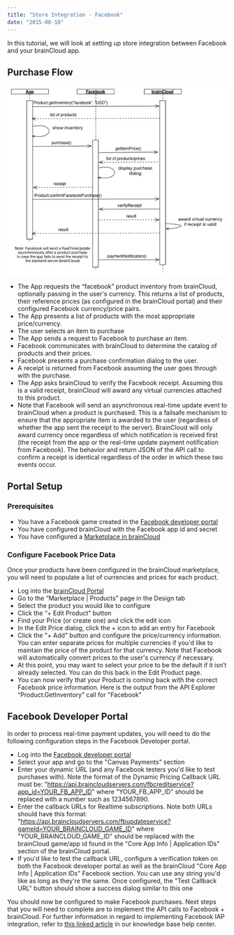 ```yaml
---
title: "Store Integration - Facebook"
date: "2015-08-18"
---
```


In this tutorial, we will look at setting up store integration between Facebook and your brainCloud app.

## Purchase Flow

[![Facebook Purchase Sequence Diagram](images/Facebook-Purchase-Sequence-Diagram.jpg)](images/Facebook-Purchase-Sequence-Diagram.jpg)

-   The App requests the “facebook” product inventory from brainCloud, optionally passing in the user's currency. This returns a list of products, their reference prices (as configured in the brainCloud portal) and their configured Facebook currency/price pairs.
-   The App presents a list of products with the most appropriate price/currency.
-   The user selects an item to purchase
-   The App sends a request to Facebook to purchase an item.
-   Facebook communicates with brainCloud to determine the catalog of products and their prices.
-   Facebook presents a purchase confirmation dialog to the user.
-   A receipt is returned from Facebook assuming the user goes through with the purchase.
-   The App asks brainCloud to verify the Facebook receipt. Assuming this is a valid receipt, brainCloud will award any virtual currencies attached to this product.
-   Note that Facebook will send an asynchronous real-time update event to brainCloud when a product is purchased. This is a failsafe mechanism to ensure that the appropriate item is awarded to the user (regardless of whether the app sent the receipt to the server). BrainCloud will only award currency once regardless of which notification is received first (the receipt from the app or the real-time update payment notification from Facebook). The behavior and return JSON of the API call to confirm a receipt is identical regardless of the order in which these two events occur.

## Portal Setup

### Prerequisites

-   You have a Facebook game created in the [Facebook developer portal](https://developers.facebook.com)
-   You have configured brainCloud with the Facebook app id and secret
-   You have configured a [Marketplace in brainCloud](/learn/portal-tutorials/marketplace-configuration/)

### Configure Facebook Price Data

Once your products have been configured in the brainCloud marketplace, you will need to populate a list of currencies and prices for each product.

-   Log into the [brainCloud Portal](https://portal.braincloudservers.com/)
-   Go to the “Marketplace | Products” page in the Design tab
-   Select the product you would like to configure
-   Click the “+ Edit Product” button
-   Find your Price (or create one) and click the edit icon
-   In the Edit Price dialog, click the + icon to add an entry for Facebook
-   Click the "+ Add" button and configure the price/currency information. You can enter separate prices for multiple currencies if you'd like to maintain the price of the product for that currency. Note that Facebook will automatically convert prices to the user's currency if necessary.
-   At this point, you may want to select your price to be the default if it isn’t already selected. You can do this back in the Edit Product page.
-   You can now verify that your Product is coming back with the correct Facebook price information. Here is the output from the API Explorer “Product.GetInventory” call for "Facebook"

## Facebook Developer Portal

In order to process real-time payment updates, you will need to do the following configuration steps in the Facebook Developer portal.

-   Log into the [Facebook developer portal](https://developers.facebook.com/apps)
-   Select your app and go to the "Canvas Payments" section
-   Enter your dynamic URL (and any Facebook testers you'd like to test purchases with). Note the format of the Dynamic Pricing Callback URL must be: "https://api.braincloudservers.com/fbcreditservice?app_id=YOUR_FB_APP_ID" where "YOUR_FB_APP_ID" should be replaced with a number such as 1234567890.
-   Enter the callback URLs for Realtime subscriptions. Note both URLs should have this format: "https://api.braincloudservers.com/fbupdateservice?gameId=YOUR_BRAINCLOUD_GAME_ID" where "YOUR_BRAINCLOUD_GAME_ID" should be replaced with the brainCloud game/app id found in the "Core App Info | Application IDs" section of the brainCloud portal.
-   If you'd like to test the callback URL, configure a verification token on both the Facebook developer portal as well as the brainCloud "Core App Info | Application IDs" Facebook section. You can use any string you'd like as long as they're the same. Once configured, the "Test Callback URL" button should show a success dialog similar to this one

You should now be configured to make Facebook purchases. Next steps that you will need to complete are to implement the API calls to Facebook + brainCloud. For further information in regard to implementing Facebook IAP integration, refer to [this linked article](http://help.getbraincloud.com/en/articles/4676736-facebook-iap-integration) in our knowledge base help center.
